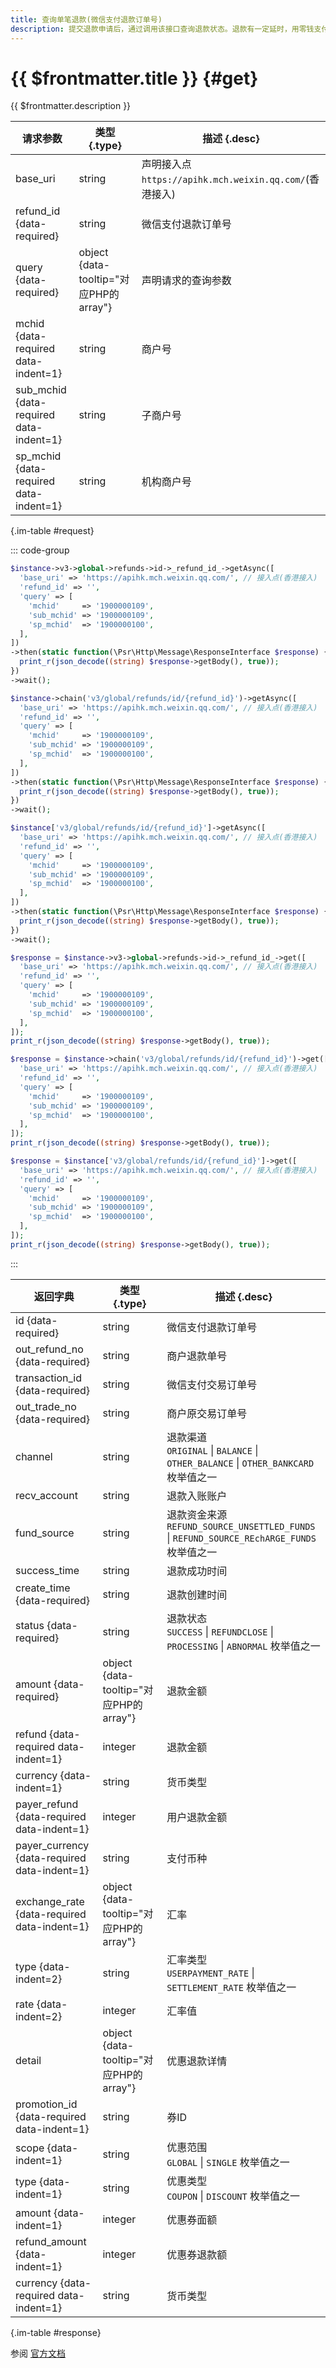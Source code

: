 ```yaml
---
title: 查询单笔退款(微信支付退款订单号)
description: 提交退款申请后，通过调用该接口查询退款状态。退款有一定延时，用零钱支付的退款20分钟内到账，银行卡支付的退款3个工作日后重新查询退款状态。
---
```


# {{ $frontmatter.title }} {#get}

{{ $frontmatter.description }}

| 请求参数 | 类型 {.type} | 描述 {.desc}
| --- | --- | ---
| base_uri | string | 声明接入点`https://apihk.mch.weixin.qq.com/`(香港接入)
| refund_id {data-required} | string | 微信支付退款订单号
| query {data-required} | object {data-tooltip="对应PHP的array"} | 声明请求的查询参数
| mchid {data-required data-indent=1} | string | 商户号
| sub_mchid {data-required data-indent=1} | string | 子商户号
| sp_mchid {data-required data-indent=1} | string | 机构商户号

{.im-table #request}

::: code-group

```php [异步纯链式]
$instance->v3->global->refunds->id->_refund_id_->getAsync([
  'base_uri' => 'https://apihk.mch.weixin.qq.com/', // 接入点(香港接入)
  'refund_id' => '',
  'query' => [
    'mchid'     => '1900000109',
    'sub_mchid' => '1900000109',
    'sp_mchid'  => '1900000100',
  ],
])
->then(static function(\Psr\Http\Message\ResponseInterface $response) {
  print_r(json_decode((string) $response->getBody(), true));
})
->wait();
```

```php [异步声明式]
$instance->chain('v3/global/refunds/id/{refund_id}')->getAsync([
  'base_uri' => 'https://apihk.mch.weixin.qq.com/', // 接入点(香港接入)
  'refund_id' => '',
  'query' => [
    'mchid'     => '1900000109',
    'sub_mchid' => '1900000109',
    'sp_mchid'  => '1900000100',
  ],
])
->then(static function(\Psr\Http\Message\ResponseInterface $response) {
  print_r(json_decode((string) $response->getBody(), true));
})
->wait();
```

```php [异步属性式]
$instance['v3/global/refunds/id/{refund_id}']->getAsync([
  'base_uri' => 'https://apihk.mch.weixin.qq.com/', // 接入点(香港接入)
  'refund_id' => '',
  'query' => [
    'mchid'     => '1900000109',
    'sub_mchid' => '1900000109',
    'sp_mchid'  => '1900000100',
  ],
])
->then(static function(\Psr\Http\Message\ResponseInterface $response) {
  print_r(json_decode((string) $response->getBody(), true));
})
->wait();
```

```php [同步纯链式]
$response = $instance->v3->global->refunds->id->_refund_id_->get([
  'base_uri' => 'https://apihk.mch.weixin.qq.com/', // 接入点(香港接入)
  'refund_id' => '',
  'query' => [
    'mchid'     => '1900000109',
    'sub_mchid' => '1900000109',
    'sp_mchid'  => '1900000100',
  ],
]);
print_r(json_decode((string) $response->getBody(), true));
```

```php [同步声明式]
$response = $instance->chain('v3/global/refunds/id/{refund_id}')->get([
  'base_uri' => 'https://apihk.mch.weixin.qq.com/', // 接入点(香港接入)
  'refund_id' => '',
  'query' => [
    'mchid'     => '1900000109',
    'sub_mchid' => '1900000109',
    'sp_mchid'  => '1900000100',
  ],
]);
print_r(json_decode((string) $response->getBody(), true));
```

```php [同步属性式]
$response = $instance['v3/global/refunds/id/{refund_id}']->get([
  'base_uri' => 'https://apihk.mch.weixin.qq.com/', // 接入点(香港接入)
  'refund_id' => '',
  'query' => [
    'mchid'     => '1900000109',
    'sub_mchid' => '1900000109',
    'sp_mchid'  => '1900000100',
  ],
]);
print_r(json_decode((string) $response->getBody(), true));
```

:::

| 返回字典 | 类型 {.type} | 描述 {.desc}
| --- | --- | ---
| id {data-required} | string | 微信支付退款订单号
| out_refund_no {data-required} | string | 商户退款单号
| transaction_id {data-required} | string | 微信支付交易订单号
| out_trade_no {data-required} | string | 商户原交易订单号
| channel | string | 退款渠道<br/>`ORIGINAL` \| `BALANCE` \| `OTHER_BALANCE` \| `OTHER_BANKCARD` 枚举值之一
| recv_account | string | 退款入账账户
| fund_source | string | 退款资金来源<br/>`REFUND_SOURCE_UNSETTLED_FUNDS` \| `REFUND_SOURCE_REchARGE_FUNDS` 枚举值之一
| success_time | string | 退款成功时间
| create_time {data-required} | string | 退款创建时间
| status {data-required} | string | 退款状态<br/>`SUCCESS` \| `REFUNDCLOSE` \| `PROCESSING` \| `ABNORMAL` 枚举值之一
| amount {data-required} | object {data-tooltip="对应PHP的array"} | 退款金额
| refund {data-required data-indent=1} | integer | 退款金额
| currency {data-indent=1} | string | 货币类型
| payer_refund {data-required data-indent=1} | integer | 用户退款金额
| payer_currency {data-required data-indent=1} | string | 支付币种
| exchange_rate {data-required data-indent=1} | object {data-tooltip="对应PHP的array"} | 汇率
| type {data-indent=2} | string | 汇率类型<br/>`USERPAYMENT_RATE` \| `SETTLEMENT_RATE` 枚举值之一
| rate {data-indent=2} | integer | 汇率值
| detail | object {data-tooltip="对应PHP的array"} | 优惠退款详情
| promotion_id {data-required data-indent=1} | string | 券ID
| scope {data-indent=1} | string | 优惠范围<br/>`GLOBAL` \| `SINGLE` 枚举值之一
| type {data-indent=1} | string | 优惠类型<br/>`COUPON` \| `DISCOUNT` 枚举值之一
| amount {data-indent=1} | integer | 优惠券面额
| refund_amount {data-indent=1} | integer | 优惠券退款额
| currency {data-required data-indent=1} | string | 货币类型

{.im-table #response}

参阅 [官方文档](https://pay.weixin.qq.com/doc/global/v3/zh/4012354684)
